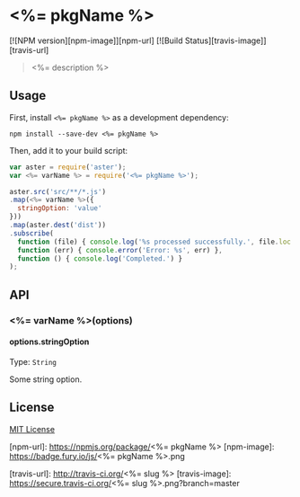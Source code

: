 # <%= pkgName %>
[![NPM version][npm-image]][npm-url]
[![Build Status][travis-image]][travis-url]

> <%= description %>

## Usage

First, install `<%= pkgName %>` as a development dependency:

```shell
npm install --save-dev <%= pkgName %>
```

Then, add it to your build script:

```javascript
var aster = require('aster');
var <%= varName %> = require('<%= pkgName %>');

aster.src('src/**/*.js')
.map(<%= varName %>({
  stringOption: 'value'
}))
.map(aster.dest('dist'))
.subscribe(
  function (file) { console.log('%s processed successfully.', file.loc.source) },
  function (err) { console.error('Error: %s', err) },
  function () { console.log('Completed.') }
);
```

## API

### <%= varName %>(options)

#### options.stringOption
Type: `String`

Some string option.

## License

[MIT License](http://en.wikipedia.org/wiki/MIT_License)

[npm-url]: https://npmjs.org/package/<%= pkgName %>
[npm-image]: https://badge.fury.io/js/<%= pkgName %>.png

[travis-url]: http://travis-ci.org/<%= slug %>
[travis-image]: https://secure.travis-ci.org/<%= slug %>.png?branch=master
